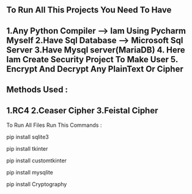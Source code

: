 To Run All This Projects You Need To Have 
------------------------------------------------
1.Any Python Compiler 
--> Iam Using Pycharm Myself
2.Have Sql Database 
--> Microsoft Sql Server 
3.Have Mysql server(MariaDB)
4. Here Iam Create Security Project To Make User
5. Encrypt And Decrypt Any PlainText
Or Cipher
-------------------------------------------------------------------------------------
Methods Used :
--------------
1.RC4 
2.Ceaser Cipher 
3.Feistal Cipher 
-------------------------------------------------------------------------------
To Run All Files Run This Commands :

pip install sqlite3

pip install tkinter

pip install customtkinter

pip install mysqlite

pip install Cryptography
